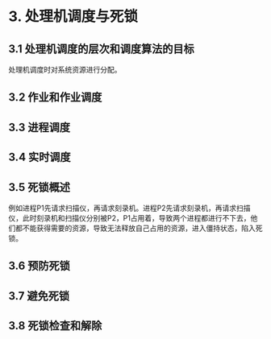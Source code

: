 # 3. 处理机调度与死锁
## 3.1 处理机调度的层次和调度算法的目标
处理机调度时对系统资源进行分配。
## 3.2 作业和作业调度
## 3.3 进程调度
## 3.4 实时调度
## 3.5 死锁概述
例如进程P1先请求扫描仪，再请求刻录机。进程P2先请求刻录机，再请求扫描仪，此时刻录机和扫描仪分别被P2，P1占用着，导致两个进程都进行不下去，他们都不能获得需要的资源，导致无法释放自己占用的资源，进入僵持状态，陷入死锁。
## 3.6 预防死锁
## 3.7 避免死锁
## 3.8 死锁检查和解除
